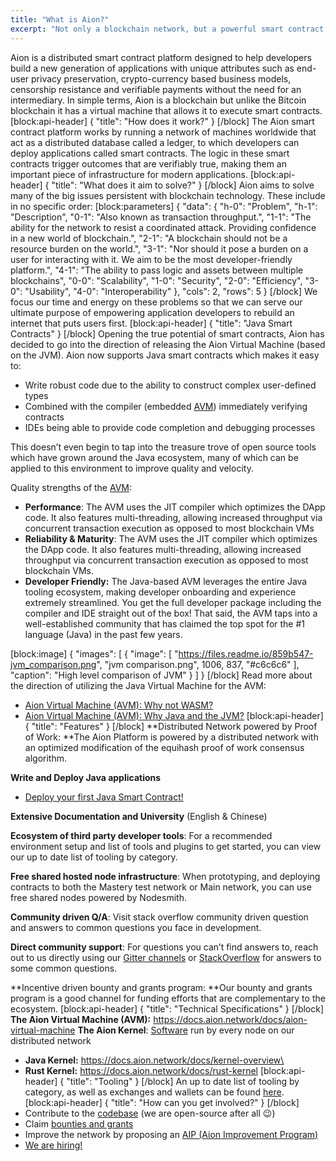 ```yaml
---
title: "What is Aion?"
excerpt: "Not only a blockchain network, but a powerful smart contract platform."
---
```

Aion is a distributed smart contract platform designed to help developers build a new generation of applications with unique attributes such as end-user privacy preservation, crypto-currency based business models, censorship resistance and verifiable payments without the need for an intermediary. In simple terms, Aion is a blockchain but unlike the Bitcoin blockchain it has a virtual machine that allows it to execute smart contracts.
[block:api-header]
{
  "title": "How does it work?"
}
[/block]
The Aion smart contract platform works by running a network of machines worldwide that act as a distributed database called a ledger, to which developers can deploy applications called smart contracts. The logic in these smart contracts trigger outcomes that are verifiably true, making them an important piece of infrastructure for modern applications.
[block:api-header]
{
  "title": "What does it aim to solve?"
}
[/block]
Aion aims to solve many of the big issues persistent with blockchain technology. These include in no specific order: 
[block:parameters]
{
  "data": {
    "h-0": "Problem",
    "h-1": "Description",
    "0-1": "Also known as transaction throughput.",
    "1-1": "The ability for the network to resist a coordinated attack. Providing confidence in a new world of blockchain.",
    "2-1": "A blockchain should not be a resource burden on the world.",
    "3-1": "Nor should it pose a burden on a user for interacting with it. We aim to be the most developer-friendly platform.",
    "4-1": "The ability to pass logic and assets between multiple blockchains",
    "0-0": "Scalability",
    "1-0": "Security",
    "2-0": "Efficiency",
    "3-0": "Usability",
    "4-0": "Interoperability"
  },
  "cols": 2,
  "rows": 5
}
[/block]
We focus our time and energy on these problems so that we can serve our ultimate purpose of empowering application developers to rebuild an internet that puts users first.
[block:api-header]
{
  "title": "Java Smart Contracts"
}
[/block]
Opening the true potential of smart contracts, Aion has decided to go into the direction of releasing the Aion Virtual Machine (based on the JVM). Aion now supports Java smart contracts which makes it easy to:
* Write robust code due to the ability to construct complex user-defined types 
* Combined with the compiler (embedded [AVM](https://docs.aion.network/docs/aion-virtual-machine)) immediately verifying contracts
* IDEs being able to provide code completion and debugging processes

This doesn’t even begin to tap into the treasure trove of open source tools which have grown around the Java ecosystem, many of which can be applied to this environment to improve quality and velocity. 

Quality strengths of the [AVM](https://docs.aion.network/docs/aion-virtual-machine):
* **Performance**: The AVM uses the JIT compiler which optimizes the DApp code. It also features multi-threading, allowing increased throughput via concurrent transaction execution as opposed to most blockchain VMs
* **Reliability & Maturity**: The AVM uses the JIT compiler which optimizes the DApp code. It also features multi-threading, allowing increased throughput via concurrent transaction execution as opposed to most blockchain VMs.
* **Developer Friendly:** The Java-based AVM leverages the entire Java tooling ecosystem, making developer onboarding and experience extremely streamlined. You get the full developer package including the compiler and IDE straight out of the box! That said, the AVM taps into a well-established community that has claimed the top spot for the #1 language (Java) in the past few years.


[block:image]
{
  "images": [
    {
      "image": [
        "https://files.readme.io/859b547-jvm_comparison.png",
        "jvm comparison.png",
        1006,
        837,
        "#c6c6c6"
      ],
      "caption": "High level comparison of JVM"
    }
  ]
}
[/block]
Read more about the direction of utilizing the Java Virtual Machine for the AVM: 
* [Aion Virtual Machine (AVM): Why not WASM?](https://blog.aion.network/aion-virtual-machine-avm-why-not-wasm-5d044c0010f4)
* [Aion Virtual Machine (AVM): Why Java and the JVM?](https://blog.aion.network/aion-virtual-machine-avm-why-java-and-the-jvm-240b78ad8a77)
[block:api-header]
{
  "title": "Features"
}
[/block]
**Distributed Network powered by Proof of Work: **The Aion Platform is powered by a distributed network with an optimized modification of the equihash proof of work consensus algorithm.

**Write and Deploy Java applications**
* [Deploy your first Java Smart Contract!](doc:aion-deploy-java-smart-contract-maven) 

**Extensive Documentation and University** (English & Chinese)

**Ecosystem of third party developer tools**: For a recommended environment setup and list of tools and plugins to get started, you can view our up to date list of tooling by category.

**Free shared hosted node infrastructure**:  When prototyping, and deploying contracts to both the Mastery test network or Main network, you can use free shared nodes powered by Nodesmith.

**Community driven Q/A**: Visit stack overflow community driven question and answers to common questions you face in development.

**Direct community support**: For questions you can’t find answers to, reach out to us directly using our [Gitter channels](https://gitter.im/aionnetwork/Lobby) or [StackOverflow](https://stackoverflow.com/questions/tagged/aion) for answers to some common questions.

**Incentive driven bounty and grants program: **Our bounty and grants program is a good channel for funding efforts that are complementary to the ecosystem.
[block:api-header]
{
  "title": "Technical Specifications"
}
[/block]
**The Aion Virtual Machine (AVM):** https://docs.aion.network/docs/aion-virtual-machine
**The Aion Kernel**: [Software](https://docs.aion.network/docs/node-setup) run by every node on our distributed network 
* **Java Kernel:** https://docs.aion.network/docs/kernel-overview\
* **Rust Kernel:** https://docs.aion.network/docs/rust-kernel
[block:api-header]
{
  "title": "Tooling"
}
[/block]
An up to date list of tooling by category, as well as exchanges and wallets can be found [here](https://docs.aion.network/docs/tool-list).
[block:api-header]
{
  "title": "How can you get involved?"
}
[/block]
* Contribute to the [codebase](https://github.com/aionnetwork/) (we are open-source after all :wink:) 
* Claim [bounties and grants](https://aion.network/bounty)
* Improve the network by proposing an [AIP (Aion Improvement Program)](https://github.com/aionnetwork/AIP)
* [We are hiring!](https://angel.co/aion_network/jobs)